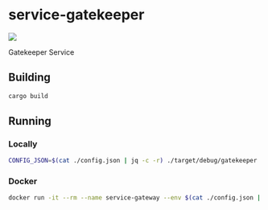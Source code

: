 service-gatekeeper
==================
[<img src="https://img.shields.io/docker/cloud/build/paperwork/service-gatekeeper.svg?style=for-the-badge"/>](https://hub.docker.com/r/paperwork/service-gatekeeper)

Gatekeeper Service

## Building

```bash
cargo build
```

## Running

### Locally

```bash
CONFIG_JSON=$(cat ./config.json | jq -c -r) ./target/debug/gatekeeper
```

### Docker

```bash
docker run -it --rm --name service-gateway --env $(cat ./config.json | jq -c -r) paperwork/service-gateway
```
